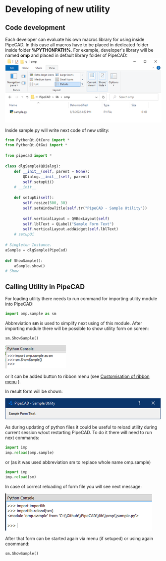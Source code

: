 # Developing of new utility

## Code development
Each developer can evaluate his own macros library for using inside PipeCAD. In this case all macros have to be placed in dedicated folder inside folder **%PYTHONPATH%**. For example, developer's library will be named **omp** and placed in default library folder of PipeCAD:
![Developer's Library Folder](../../images/development/new_utility/sample_file.png)  

Inside sample.py will write next code of new utility:
```python 
from PythonQt.QtCore import *
from PythonQt.QtGui import *

from pipecad import *

class dlgSample(QDialog):
    def __init__(self, parent = None):
        QDialog.__init__(self, parent)
        self.setupUi()
    # __init__

    def setupUi(self):
        self.resize(500, 30)
        self.setWindowTitle(self.tr("PipeCAD - Sample Utility"))

        self.verticalLayout = QVBoxLayout(self)
        self.lblText = QLabel("Sample Form Text")
        self.verticalLayout.addWidget(self.lblText)
    # setupUi

# Singleton Instance.
aSample = dlgSample(PipeCad)

def ShowSample():
    aSample.show()
# Show
```

## Calling Utility in PipeCAD
For loading utility there needs to run command for importing utility module into PipeCAD:
```python 
import omp.sample as sm
```
Abbreviation **sm** is used  to simplify next using of this module. After importing module there will be possible to show utility form on screen:
```python 
sm.ShowSample()
```

![Commands in Python console](../../images/development/new_utility/python_console.png)  

or it can be added button to ribbon menu (see [Customisation of ribbon menu](../common/ribbon_customisation.md) ). 
 
In result form will be shown: 

![Sample Utility Window](../../images/development/new_utility/sample_window.png)

As during updating of python files it could be useful to reload utility during current session w/out restarting PipeCAD. To do it there will need to run next commands: 
```python 
import imp
imp.reload(omp.sample)
```
or (as it was used abbreviation sm to replace whole name omp.sample)
```python 
import imp
imp.reload(sm)
```
In case of correct reloading of form file you will see next message:

![Reload Modified Form](../../images/development/new_utility/reload_form_message.png)

After that form can be started again via menu (if setuped) or using again coommand:
```python 
sm.ShowSample()
```




